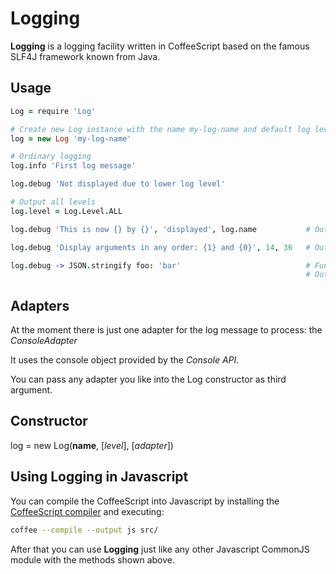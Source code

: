 Logging
=======

**Logging** is a logging facility written in CoffeeScript based on the famous SLF4J framework known from Java.

Usage
-----

```coffeescript
Log = require 'Log'

# Create new Log instance with the name my-log-name and default log level INFO
log = new Log 'my-log-name'

# Ordinary logging
log.info 'First log message'

log.debug 'Not displayed due to lower log level'

# Output all levels
log.level = Log.Level.ALL

log.debug 'This is now {} by {}', 'displayed', log.name           # Output: This is now displayed by my-log-name

log.debug 'Display arguments in any order: {1} and {0}', 14, 36   # Output: Display arguments in any order: 36 and 14

log.debug -> JSON.stringify foo: 'bar'                            # Function is only executed if logging actually happens, can be used for expensive operations
                                                                  # Output: bar
```

Adapters
--------
At the moment there is just one adapter for the log message to process: the *ConsoleAdapter*

It uses the console object provided by the *Console API*.

You can pass any adapter you like into the Log constructor as third argument.

Constructor
-----------
log = new Log(**name**, [*level*], [*adapter*])

Using **Logging** in Javascript
-------------------------------
You can compile the CoffeeScript into Javascript by installing the [CoffeeScript compiler](http://coffeescript.org/) and executing:
```bash
coffee --compile --output js src/
```

After that you can use **Logging** just like any other Javascript CommonJS module with the methods shown above.
